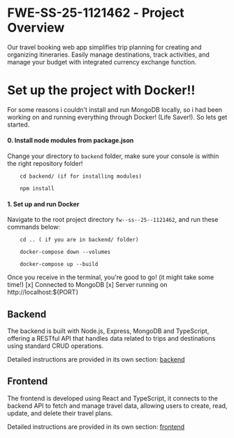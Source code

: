 # FWESS251121462 - Project Overview

Our travel booking web app simplifies trip planning for creating and organizing itineraries. Easily manage destinations, track activities, and manage your budget with integrated currency exchange function.

# Set up the project with Docker!! 
For some reasons i couldn't install and run MongoDB locally, so i had been working on and running everything through Docker! (Life Saver!).
So lets get started.

#### 0. Install node modules from package.json
Change your directory to `backend` folder, make sure your console is within the right repository folder!
```
    cd backend/ (if for installing modules)

    npm install
```
#### 1. Set up and run Docker
Navigate to the root project directory `fw--ss--25--1121462`, and run these commands below:
```
    cd .. ( if you are in backend/ folder)
    
    docker-compose down --volumes

    docker-compose up --build
```

Once you receive in the terminal, you're good to go! (it might take some time!)
[x] Connected to MongoDB
[x] Server running on http://localhost:${PORT}

## Backend 
The backend is built with Node.js, Express, MongoDB and TypeScript, offering a RESTful API that handles data related to trips and destinations using standard CRUD operations.

Detailed instructions are provided in its own section: [backend](backend/README.md)

## Frontend
The frontend is developed using React and TypeScript, it connects to the backend API to fetch and manage travel data, allowing users to create, read, update, and delete their travel plans.

Detailed instructions are provided in its own section: [frontend]()
